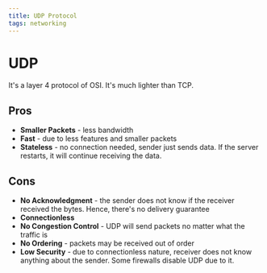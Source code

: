 ```yaml
---
title: UDP Protocol
tags: networking
---
```


# UDP

It's a layer 4 protocol of OSI. It's much lighter than TCP.

## Pros

- **Smaller Packets** - less bandwidth
- **Fast** - due to less features and smaller packets
- **Stateless** - no connection needed, sender just sends data. If the server
  restarts, it will continue receiving the data.

## Cons

- **No Acknowledgment** - the sender does not know if the receiver received the
  bytes. Hence, there's no delivery guarantee
- **Connectionless**
- **No Congestion Control** - UDP will send packets no matter what the traffic
  is
- **No Ordering** - packets may be received out of order
- **Low Security** - due to connectionless nature, receiver does not know
  anything about the sender. Some firewalls disable UDP due to it.